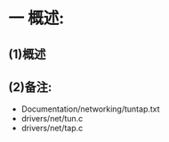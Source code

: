# 一 概述:
## (1)概述

## (2)备注:
- Documentation/networking/tuntap.txt
- drivers/net/tun.c
- drivers/net/tap.c
